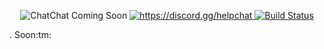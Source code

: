 <p align="center">
    <img src="https://user-images.githubusercontent.com/6916389/157998614-efa212c5-d7ed-4930-989f-203503f015f7.png" alt="ChatChat Coming Soon">
    <a href="https://discord.gg/helpchat" target="_blank">
        <img src="https://img.shields.io/discord/164280494874165248?color=697ec4&label=get%20support&logo=discord&logoColor=ffffff&style=for-the-badge" alt="https://discord.gg/helpchat">    
    </a>
    <a href="https://ci.extendedclip.com/job/chatchat/" target="_blank">
        <img src="https://img.shields.io/jenkins/build?jobUrl=https%3A%2F%2Fci.extendedclip.com%2Fjob%2Fchatchat&label=dev%20build&logo=jenkins&logoColor=ffffff&style=for-the-badge" alt="Build Status"/>
    </a>
</p>
.
Soon:tm:
